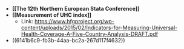 - **[[The 12th Northern European Stata Conference]]**
- **[[Measurement of UHC index]]**
	- Link: https://www.hfgproject.org/wp-content/uploads/2015/02/Indicators-for-Measuring-Universal-Health-Coverage-A-Five-Country-Analysis-DRAFT.pdf
- ((6141b6c9-fb3b-44aa-bc2a-267d117f4632))